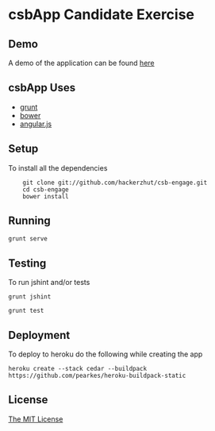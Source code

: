 # csbApp Candidate Exercise


## Demo

A demo of the application can be found [here](http://csbengage.herokuapp.com/)


## csbApp Uses

- [grunt](https://www.npmjs.org/package/grunt)
- [bower](http://bower.io/)
- [angular.js](https://angularjs.org/)

## Setup

To install all the dependencies

```
	git clone git://github.com/hackerzhut/csb-engage.git
	cd csb-engage
	bower install	
```

## Running   

```
grunt serve

```

## Testing

To run jshint and/or tests

```
grunt jshint

grunt test

```

## Deployment

To deploy to heroku do the following while creating the app

```
heroku create --stack cedar --buildpack https://github.com/pearkes/heroku-buildpack-static

```
## License

[The MIT License](http://opensource.org/licenses/MIT)